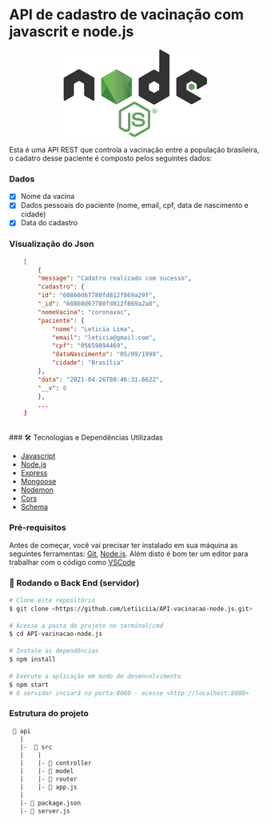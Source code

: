 # API de cadastro de vacinação com javascrit e node.js<br>
<p align="center">
<img src="https://github.com/Letiiciia/API-vacinacao-node.js/blob/master/img/logo.png"/>
</p>

Esta é uma API REST que controla a vacinação entre a população brasileira, o cadatro desse paciente é composto pelos seguintes dados:<br>
### Dados

- [x] Nome da vacina
- [x] Dados pessoais do paciente (nome, email, cpf, data de nascimento e cidade)
- [x] Data do cadastro

### Visualização do Json
```json
    [
        {
        "message": "Cadatro realizado com sucesso",
        "cadastro": {
        "id": "60860d67780fd812f869a29f",
        "_id": "60860d67780fd812f869a2a0",
        "nomeVacina": "coronavac",
        "paciente": {
            "nome": "Leticia Lima",
            "email": "leticia@gmail.com",
            "cpf": "05659894469",
            "dataNascimento": "05/09/1998",
            "cidade": "Brasília"
        },
        "data": "2021-04-26T00:46:31.662Z",
        "__v": 0
        }, 
        ...
    ] 
```
<br>
### 🛠 Tecnologias e Dependências Utilizadas

- [Javascript](https://developer.mozilla.org/pt-BR/docs/Web/JavaScript)
- [Node.js](https://nodejs.org/en/)
- [Express](https://expressjs.com/pt-br/)
- [Mongoose](https://mongoosejs.com/docs/api.html)
- [Nodemon](https://nodemon.io/)
- [Cors](https://www.npmjs.com/package/cors)
- [Schema](https://schema.org/docs/documents.html)
### Pré-requisitos

Antes de começar, você vai precisar ter instalado em sua máquina as seguintes ferramentas:
[Git](https://git-scm.com), [Node.js](https://nodejs.org/en/). 
Além disto é bom ter um editor para trabalhar com o código como [VSCode](https://code.visualstudio.com/)

### 🎲 Rodando o Back End (servidor)

```bash
# Clone este repositório
$ git clone <https://github.com/Letiiciia/API-vacinacao-node.js.git>

# Acesse a pasta do projeto no terminal/cmd
$ cd API-vacinacao-node.js

# Instale as dependências
$ npm install

# Execute a aplicação em modo de desenvolvimento
$ npm start
# O servidor inciará na porta:8080 - acesse <http://localhost:8080>
```
### Estrutura do projeto


```
 📁 api
   |
   |-  📁 src
   |    |  
   |    |- 📁 controller
   |    |- 📁 model
   |    |- 📁 router
   |    |- 📄 app.js
   |
   |- 📄 package.json 
   |- 📄 server.js
```